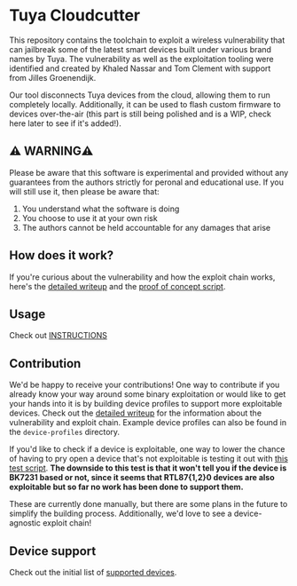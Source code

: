 # Tuya Cloudcutter

This repository contains the toolchain to exploit a wireless vulnerability that can jailbreak some of the latest smart devices built under various brand names by Tuya. The vulnerability as well as the exploitation tooling were identified and created by Khaled Nassar and Tom Clement with support from Jilles Groenendijk.

Our tool disconnects Tuya devices from the cloud, allowing them to run completely locally. Additionally, it can be used to flash custom firmware to devices over-the-air (this part is still being polished and is a WIP, check here later to see if it's added!).

## ⚠️ WARNING⚠️
Please be aware that this software is experimental and provided without any guarantees from the authors strictly for peronal and educational use. If you will still use it, then please be aware that:

1. You understand what the software is doing
2. You choose to use it at your own risk
3. The authors cannot be held accountable for any damages that arise

## How does it work?
If you're curious about the vulnerability and how the exploit chain works, here's the [detailed writeup](https://rb9.nl/posts/2022-03-29-light-jailbreaking-exploiting-tuya-iot-devices/) and the [proof of concept script](./proof-of-concept/poc.py).

## Usage
Check out [INSTRUCTIONS](./INSTRUCTIONS.md)

## Contribution
We'd be happy to receive your contributions! One way to contribute if you already know your way around some binary exploitation or would like to get your hands into it is by building device profiles to support more exploitable devices. Check out the [detailed writeup](https://rb9.nl/posts/2022-03-29-light-jailbreaking-exploiting-tuya-iot-devices/) for the information about the vulnerability and exploit chain. Example device profiles can also be found in the `device-profiles` directory.

If you'd like to check if a device is exploitable, one way to lower the chance of having to pry open a device that's not exploitable is testing it out with [this test script](./proof-of-concept/test_device_exploitable.py). **The downside to this test is that it won't tell you if the device is BK7231 based or not, since it seems that RTL87{1,2}0 devices are also exploitable but so far no work has been done to support them.**

These are currently done manually, but there are some plans in the future to simplify the building process. Additionally, we'd love to see a device-agnostic exploit chain!

## Device support
Check out the initial list of [supported devices](./SUPPORTED.md).
